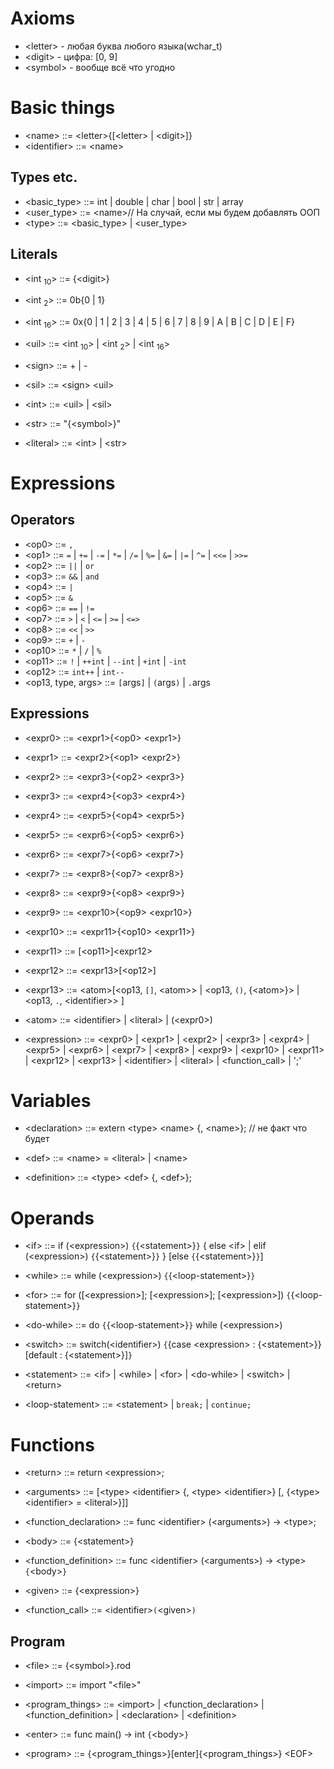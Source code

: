 
# Axioms

+ \<letter> - любая буква любого языка(wchar_t)
+ \<digit> - цифра: \[0, 9]
+ \<symbol> - вообще всё что угодно

# Basic things

+ \<name> ::= \<letter>{\[\<letter> | \<digit>]}
+ \<identifier> ::= \<name>

## Types etc.

+ \<basic_type> ::= int | double | char | bool | str | array 
+ \<user_type> ::=  \<name>// На случай, если мы будем добавлять ООП
+ \<type> ::= \<basic_type> | \<user_type>

## Literals
+ \<int $_{10}$> ::= {\<digit>}
+ \<int $_{2}$> ::= 0b{0 | 1}
+ \<int $_{16}$> ::= 0x{0 | 1 | 2 | 3 | 4 | 5 | 6 | 7 | 8 | 9 | A | B | C | D | E | F}

+ \<uil> ::= \<int $_{10}$> | \<int $_{2}$> | \<int $_{16}$>
+ \<sign> ::= + | -
+ \<sil> ::= \<sign> \<uil>

+ \<int> ::= \<uil> | \<sil>

+ \<str> ::= "{\<symbol>}"

+ \<literal> ::= \<int> | \<str>

# Expressions

## Operators

+ \<op0> ::= `,`
+ \<op1> ::= `=` | `+=` | `-=` | `*=` | `/=` | `%=` | `&=` | `|=` | `^=` | `<<=` | `>>=`
+ \<op2> ::= `||` | `or`
+ \<op3> ::= `&&` | `and`
+ \<op4> ::= `|`
+ \<op5> ::= `&`
+ \<op6> ::= `==` | `!=`
+ \<op7> ::= `>` | `<` | `<=` | `>=` | `<=>`
+ \<op8> ::= `<<` | `>>`
+ \<op9> ::= `+` | `-`
+ \<op10> ::= `*` | `/` | `%`
+ \<op11> ::= `!` | `++int` | `--int` | `+int` | `-int`
+ \<op12> ::= `int++` | `int--`
+ \<op13, type, args> ::= `[`args`]` | `(`args`)` | `.`args 

## Expressions

+ \<expr0> ::= \<expr1>{\<op0> \<expr1>}
+ \<expr1> ::= \<expr2>{\<op1> \<expr2>}
+ \<expr2> ::= \<expr3>{\<op2> \<expr3>}
+ \<expr3> ::= \<expr4>{\<op3> \<expr4>}
+ \<expr4> ::= \<expr5>{\<op4> \<expr5>}
+ \<expr5> ::= \<expr6>{\<op5> \<expr6>}
+ \<expr6> ::= \<expr7>{\<op6> \<expr7>}
+ \<expr7> ::= \<expr8>{\<op7> \<expr8>}
+ \<expr8> ::= \<expr9>{\<op8> \<expr9>}
+ \<expr9> ::= \<expr10>{\<op9> \<expr10>}
+ \<expr10> ::= \<expr11>{\<op10> \<expr11>}
+ \<expr11> ::= \[\<op11>]\<expr12>
+ \<expr12> ::= \<expr13>\[\<op12>]
+ \<expr13> ::= \<atom>\[\<op13, `[]`,  \<atom>> | \<op13, `()`, {\<atom>}> | \<op13, `.`, \<identifier>> ]
+ \<atom> ::= \<identifier> | \<literal> | (\<expr0>)

+ \<expression> ::= \<expr0> | \<expr1> | \<expr2> | \<expr3> | \<expr4> | \<expr5> | \<expr6> | \<expr7> | \<expr8> | \<expr9> | \<expr10> | \<expr11> | \<expr12> | \<expr13> | \<identifier> | \<literal> | \<function_call> | ';'

# Variables

+ \<declaration> ::= extern \<type> \<name> {, \<name>}; // не факт что будет
+ \<def> ::= \<name> = \<literal> | \<name>

+ \<definition> ::= \<type> \<def> {, \<def>};

# Operands

+ \<if> ::= if (\<expression>) `{`{\<statement>}`}` { else \<if> | elif (\<expression>) `{`{\<statement>}`}` } \[else `{`{\<statement>}`}`]

+ \<while> ::= while (\<expression>) `{`{\<loop-statement>}`}`

+ \<for> ::= for (\[\<expression>]; \[\<expression>]; \[\<expression>]) `{`{\<loop-statement>}`}`

+ \<do-while> ::= do `{`{\<loop-statement>}`}` while (\<expression>)

+ \<switch> ::= switch(\<identifier>) `{`{case \<expression> : {\<statement>}} \[default : {\<statement>}]`}`

+ \<statement> ::= \<if> | \<while> | \<for> | \<do-while> | \<switch> | \<return>

+ \<loop-statement> ::= \<statement> | `break;` | `continue;`

# Functions

+ \<return> ::= return \<expression>;

+ \<arguments> ::= \[\<type> \<identifier> {, \<type> \<identifier>} \[, {\<type> \<identifier> = \<literal>}]]

+ \<function_declaration> ::= func \<identifier> (\<arguments>) -> \<type>;

+ \<body> ::= {\<statement>}
+ \<function_definition> ::= func \<identifier> (\<arguments>) -> \<type> `{`\<body>`}`

+ \<given> ::= {\<expression>}

+ \<function_call> ::= \<identifier>`(`\<given>`)`


## Program

+ \<file> ::= {\<symbol>}.rod
+ \<import> ::= import "\<file>"


+ \<program_things> ::= \<import> | \<function_declaration> | \<function_definition> | \<declaration> | \<definition>
+ \<enter> ::= func main() -> int `{`\<body>`}`


+ \<program> ::= {\<program_things>}\[enter]{\<program_things>} \<EOF>



